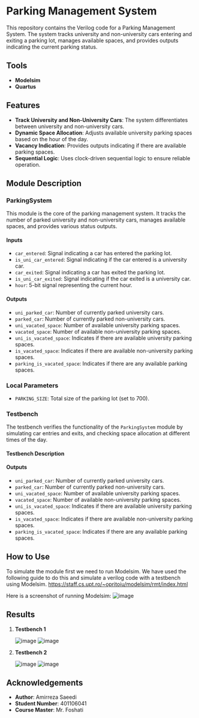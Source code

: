 # Parking Management System

This repository contains the Verilog code for a Parking Management System. The system tracks university and non-university cars entering and exiting a parking lot, manages available spaces, and provides outputs indicating the current parking status.

## Tools

- **Modelsim**
- **Quartus**

## Features

- **Track University and Non-University Cars**: The system differentiates between university and non-university cars.
- **Dynamic Space Allocation**: Adjusts available university parking spaces based on the hour of the day.
- **Vacancy Indication**: Provides outputs indicating if there are available parking spaces.
- **Sequential Logic**: Uses clock-driven sequential logic to ensure reliable operation.

## Module Description

### ParkingSystem

This module is the core of the parking management system. It tracks the number of parked university and non-university cars, manages available spaces, and provides various status outputs.

#### Inputs

- `car_entered`: Signal indicating a car has entered the parking lot.
- `is_uni_car_entered`: Signal indicating if the car entered is a university car.
- `car_exited`: Signal indicating a car has exited the parking lot.
- `is_uni_car_exited`: Signal indicating if the car exited is a university car.
- `hour`: 5-bit signal representing the current hour.

#### Outputs

- `uni_parked_car`: Number of currently parked university cars.
- `parked_car`: Number of currently parked non-university cars.
- `uni_vacated_space`: Number of available university parking spaces.
- `vacated_space`: Number of available non-university parking spaces.
- `uni_is_vacated_space`: Indicates if there are available university parking spaces.
- `is_vacated_space`: Indicates if there are available non-university parking spaces.
- `parking_is_vacated_space`: Indicates if there are any available parking spaces.

### Local Parameters

- `PARKING_SIZE`: Total size of the parking lot (set to 700).

### Testbench

The testbench verifies the functionality of the `ParkingSystem` module by simulating car entries and exits, and checking space allocation at different times of the day.

#### Testbench Description

#### Outputs

- `uni_parked_car`: Number of currently parked university cars.
- `parked_car`: Number of currently parked non-university cars.
- `uni_vacated_space`: Number of available university parking spaces.
- `vacated_space`: Number of available non-university parking spaces.
- `uni_is_vacated_space`: Indicates if there are available university parking spaces.
- `is_vacated_space`: Indicates if there are available non-university parking spaces.
- `parking_is_vacated_space`: Indicates if there are any available parking spaces.

## How to Use
To simulate the module first we need to run Modelsim. We have used the following guide to do this and simulate a verilog code with a testbench using Modelsim. https://staff.cs.upt.ro/~opritoiu/modelsim/rmt/index.html

Here is a screenshot of running Modelsim:
![image](https://github.com/amirrs82/DSD_Compensatory/assets/119596638/b1ca59f1-7745-4c52-987f-3ec7827eb639)

## Results
1. **Testbench 1**
   
   ![image](https://github.com/amirrs82/DSD_Compensatory/assets/119596638/88a84dd6-604c-48f7-90be-dbdbd3f01bc8)
   ![image](https://github.com/amirrs82/DSD_Compensatory/assets/119596638/1b578ec1-6a06-4aa0-b85c-7dcd4d904975)

2. **Testbench 2**

   ![image](https://github.com/amirrs82/DSD_Compensatory/assets/119596638/534122e8-af92-4f30-ba5e-975648c97ca1)
   ![image](https://github.com/amirrs82/DSD_Compensatory/assets/119596638/c823ef57-87d9-4cf6-9a67-ae2b16a4a349)

## Acknowledgements

- **Author**: Amirreza Saeedi
- **Student Number**: 401106041
- **Course Master**: Mr. Foshati
